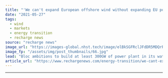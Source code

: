 ```yaml
---
title: "'We can't expand European offshore wind without expanding EU ports', warns WindEurope"
date: "2021-05-27"
tags: 
  - wind
  - markets
  - energy transition
  - recharge news
source: "recharge news"
image_url: "https://images-global.nhst.tech/image/elBkSGFRclJFdDR5MDQrR2VzbjJVVmRhNzROVG81WWhkTHhFanJhekdVaz0=/nhst/binary/a812363fc73f09056ba6414d8c2a6346"
image_fp: "/assets/img/post_thumbnails/66.jpg"
lead: "Bloc ambitions to build at least 300GW of power plant in its waters by 2050 is doomed to fail without massive, multi-billion-euro kick-start, says advocacy body"
article_url: "https://www.rechargenews.com/energy-transition/we-cant-expand-european-offshore-wind-without-expanding-eu-ports-warns-windeurope/2-1-1016416"
---
```


---
